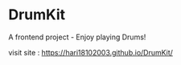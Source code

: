 # DrumKit

A frontend project - Enjoy playing Drums!

visit site : https://hari18102003.github.io/DrumKit/
